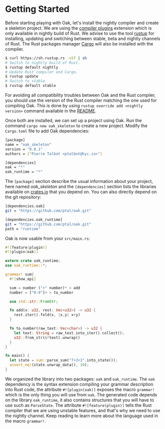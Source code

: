 # Getting Started

Before starting playing with Oak, let's install the nightly compiler and create a skeleton project. We are using the [compiler plugins](https://doc.rust-lang.org/book/compiler-plugins.html) extension which is only available in nightly build of Rust. We advise to use the tool [rustup](http://www.rustup.rs) for installing, updating and switching between stable, beta and nightly channels of Rust. The Rust packages manager [Cargo](http://doc.crates.io/) will also be installed with the compiler.

```bash
$ curl https://sh.rustup.rs -sSf | sh
# Switch to nightly build of Rust.
$ rustup default nightly
# Update Rust compiler and Cargo.
$ rustup update
# Switch to stable.
$ rustup default stable
```

For avoiding all compatibility troubles between Oak and the Rust compiler, you should use the version of the Rust compiler matching the one used for compiling Oak. This is done by using `rustup override add <nightly version>` command available in the [README](https://github.com/ptal/oak/).

Once both are installed, we can set up a project using Oak. Run the command `cargo new oak_skeleton` to create a new project. Modify the `Cargo.toml` file to add Oak dependencies:

```bash
[package]
name = "oak_skeleton"
version = "0.0.1"
authors = ["Pierre Talbot <ptalbot@hyc.io>"]

[dependencies]
oak = "*"
oak_runtime = "*"
```

The `[package]` section describe the usual information about your project, here named *oak_skeleton* and the `[dependencies]` section lists the libraries available on [crates.io](http://crates.io/) that you depend on. You can also directly depend on the git repository:

```bash
[dependencies.oak]
git = "https://github.com/ptal/oak.git"

[dependencies.oak_runtime]
git = "https://github.com/ptal/oak.git"
path = "runtime"
```

Oak is now usable from your `src/main.rs`:

```rust
#![feature(plugin)]
#![plugin(oak)]

extern crate oak_runtime;
use oak_runtime::*;

grammar! sum{
  #![show_api]

  sum = number ("+" number)* > add
  number = ["0-9"]+ > to_number

  use std::str::FromStr;

  fn add(x: u32, rest: Vec<u32>) -> u32 {
    rest.iter().fold(x, |x,y| x+y)
  }

  fn to_number(raw_text: Vec<char>) -> u32 {
    let text: String = raw_text.into_iter().collect();
    u32::from_str(&*text).unwrap()
  }
}

fn main() {
  let state = sum::parse_sum("7+2+1".into_state());
  assert_eq!(state.unwrap_data(), 10);
}
```

We organized the library into two packages: `oak` and `oak_runtime`. The `oak` dependency is the syntax extension compiling your grammar description into Rust code, the attribute `#![plugin(oak)]` exposes the macro `grammar!` which is the only thing you will use from `oak`. The generated code depends on the library `oak_runtime`, it also contains structures that you will have to use such as `ParseState`. The attribute `#![feature(plugin)]` tells the Rust compiler that we are using unstable features, and that's why we need to use the nightly channel. Keep reading to learn more about the language used in the macro `grammar!`.
